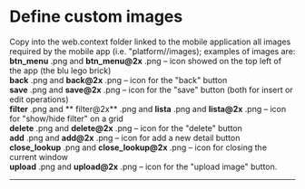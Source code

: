 # Define custom images

Copy into the web.context folder linked to the mobile application all images required by the mobile app \(i.e. "platform//images\); examples of images are:  
 **btn\_menu** .png and  **btn\_menu@2x** .png – icon showed on the top left of the app \(the blu lego brick\)  
 **back** .png and  **back@2x** .png – icon for the "back" button  
 **save** .png and  **save@2x** .png – icon for the "save" button \(both for insert or edit operations\)  
 **filter** .png and ** filter@2x** .png and  **lista** .png and  **lista@2x** .png – icon for "show/hide filter" on a grid  
 **delete** .png and  **delete@2x** .png – icon for the "delete" button  
 **add** .png and  **add@2x** .png – icon for add a new detail button  
 **close\_lookup** .png and  **close\_lookup@2x** .png – icon for closing the current window  
 **upload** .png and  **upload@2x** .png – icon for the "upload image" button.

---



